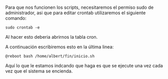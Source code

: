 Para que nos funcionen los scripts, necesitaremos el permiso sudo de administrador, asi que para editar crontab utilizaremos el siguiente comando:
```
sudo crontab -e
```
Al hacer esto deberia abrirnos la tabla cron.

A continuación escribiremos esto en la última linea:
```
@reboot bash /home/albert/fin/inicio.sh
```

Aquí lo que le estamos indcando que haga es que se ejecute una vez cada vez que el sistema se encienda.